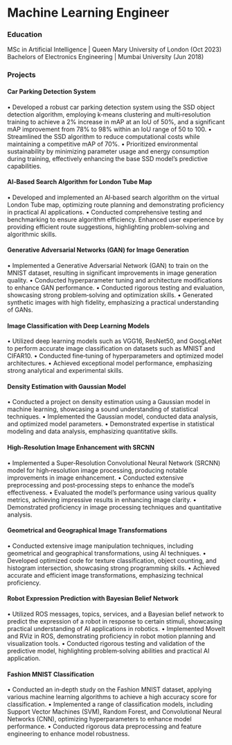 # Machine Learning Engineer
### Education
MSc in  Artificial Intelligence | Queen Mary University of London (Oct 2023)
Bachelors of Electronics Engineering | Mumbai University (Jun 2018)


### Projects
#### Car Parking Detection System
• Developed a robust car parking detection system using the SSD object detection algorithm, employing k‑means
clustering and multi‑resolution training to achieve a 2% increase in mAP at an IoU of 50%, and a significant mAP
improvement from 78% to 98% within an IoU range of 50 to 100.
• Streamlined the SSD algorithm to reduce computational costs while maintaining a competitive mAP of 70%.
• Prioritized environmental sustainability by minimizing parameter usage and energy consumption during training,
effectively enhancing the base SSD model’s predictive capabilities.
#### AI‑Based Search Algorithm for London Tube Map
• Developed and implemented an AI‑based search algorithm on the virtual London Tube map, optimizing route
planning and demonstrating proficiency in practical AI applications.
• Conducted comprehensive testing and benchmarking to ensure algorithm efficiency. Enhanced user experience
by providing efficient route suggestions, highlighting problem‑solving and algorithmic skills.
#### Generative Adversarial Networks (GAN) for Image Generation
• Implemented a Generative Adversarial Network (GAN) to train on the MNIST dataset, resulting in significant improvements
in image generation quality.
• Conducted hyperparameter tuning and architecture modifications to enhance GAN performance.
• Conducted rigorous testing and evaluation, showcasing strong problem‑solving and optimization skills.
• Generated synthetic images with high fidelity, emphasizing a practical understanding of GANs.
#### Image Classification with Deep Learning Models
• Utilized deep learning models such as VGG16, ResNet50, and GoogLeNet to perform accurate image classification
on datasets such as MNIST and CIFAR10.
• Conducted fine‑tuning of hyperparameters and optimized model architectures.
• Achieved exceptional model performance, emphasizing strong analytical and experimental skills.
#### Density Estimation with Gaussian Model
• Conducted a project on density estimation using a Gaussian model in machine learning, showcasing a sound
understanding of statistical techniques.
• Implemented the Gaussian model, conducted data analysis, and optimized model parameters.
• Demonstrated expertise in statistical modeling and data analysis, emphasizing quantitative skills.
#### High‑Resolution Image Enhancement with SRCNN
• Implemented a Super‑Resolution Convolutional Neural Network (SRCNN) model for high‑resolution image processing,
producing notable improvements in image enhancement.
• Conducted extensive preprocessing and post‑processing steps to enhance the model’s effectiveness.
• Evaluated the model’s performance using various quality metrics, achieving impressive results in enhancing image
clarity.
• Demonstrated proficiency in image processing techniques and quantitative analysis.
#### Geometrical and Geographical Image Transformations
• Conducted extensive image manipulation techniques, including geometrical and geographical transformations,
using AI techniques.
• Developed optimized code for texture classification, object counting, and histogram intersection, showcasing
strong programming skills.
• Achieved accurate and efficient image transformations, emphasizing technical proficiency.
#### Robot Expression Prediction with Bayesian Belief Network
• Utilized ROS messages, topics, services, and a Bayesian belief network to predict the expression of a robot in
response to certain stimuli, showcasing practical understanding of AI applications in robotics.
• Implemented MoveIt and RViz in ROS, demonstrating proficiency in robot motion planning and visualization
tools.
• Conducted rigorous testing and validation of the predictive model, highlighting problem‑solving abilities and
practical AI application.
#### Fashion MNIST Classification
• Conducted an in‑depth study on the Fashion MNIST dataset, applying various machine learning algorithms to
achieve a high accuracy score for classification.
• Implemented a range of classification models, including Support Vector Machines (SVM), Random Forest, and
Convolutional Neural Networks (CNN), optimizing hyperparameters to enhance model performance.
• Conducted rigorous data preprocessing and feature engineering to enhance model robustness.
